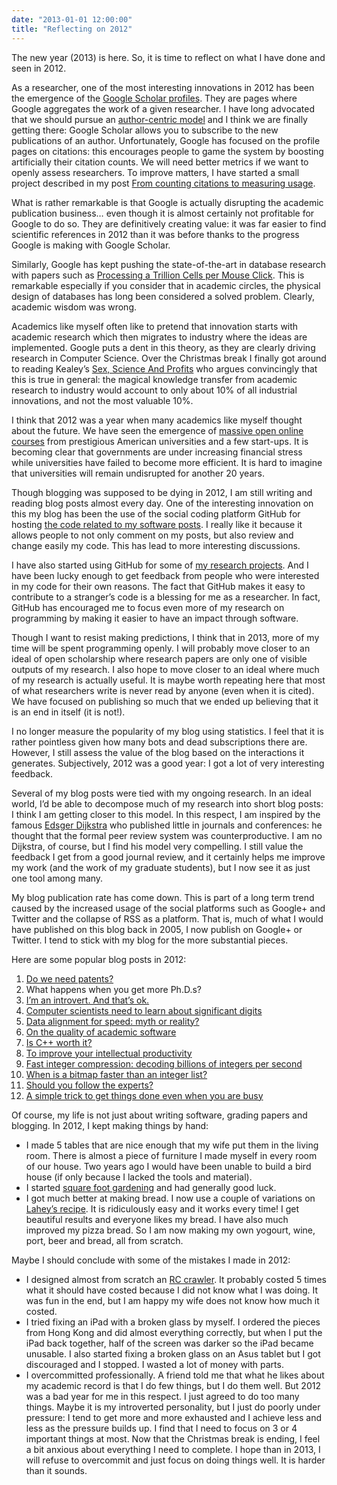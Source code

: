 ```yaml
---
date: "2013-01-01 12:00:00"
title: "Reflecting on 2012"
---
```




The new year (2013) is here. So, it is time to reflect on what I have done and seen in 2012. 

As a researcher, one of the most interesting innovations in 2012 has been the emergence of the [Google Scholar profiles](https://scholar.google.com/citations?user=q1ja-G8AAAAJ). They are pages where Google aggregates the work of a given researcher. I have long advocated that we should pursue an [author-centric model](/lemire/blog/archives/2009/09/02/author-centric/) and I think we are finally getting there: Google Scholar allows you to subscribe to the new publications of an author. Unfortunately, Google has focused on the profile pages on citations: this encourages people to game the system by boosting artificially their citation counts. We will need better metrics if we want to openly assess researchers. To improve matters, I have started a small project described in my post [From counting citations to measuring usage](/lemire/blog/archives/2012/03/20/from-counting-citations-to-measuring-usage-help-needed/).

What is rather remarkable is that Google is actually disrupting the academic publication business&hellip; even though it is almost certainly not profitable for Google to do so. They are definitively creating value: it was far easier to find scientific references in 2012 than it was before thanks to the progress Google is making with Google Scholar.

Similarly, Google has kept pushing the state-of-the-art in database research with papers such as [Processing a Trillion Cells per Mouse Click](http://arxiv.org/abs/1208.0225). This is remarkable especially if you consider that in academic circles, the physical design of databases has long been considered a solved problem. Clearly, academic wisdom was wrong. 

Academics like myself often like to pretend that innovation starts with academic research which then migrates to industry where the ideas are implemented. Google puts a dent in this theory, as they are clearly driving research in Computer Science. Over the Christmas break I finally got around to reading Kealey&rsquo;s [Sex, Science And Profits](https://www.amazon.com/Sex-Science-And-Profits-ebook/dp/B0045JKEQ2/) who argues convincingly that this is true in general: the magical knowledge transfer from academic research to industry would account to only about 10% of all industrial innovations, and not the most valuable 10%.

I think that 2012 was a year when many academics like myself thought about the future. We have seen the emergence of [massive open online courses](https://en.wikipedia.org/wiki/Massive_open_online_course) from prestigious American universities and a few start-ups. It is becoming clear that governments are under increasing financial stress while universities have failed to become more efficient. It is hard to imagine that universities will remain undisrupted for another 20 years.

Though blogging was supposed to be dying in 2012, I am still writing and reading blog posts almost every day. One of the interesting innovation on this my blog has been the use of the social coding platform GitHub for hosting [the code related to my software posts](https://github.com/lemire/Code-used-on-Daniel-Lemire-s-blog). I really like it because it allows people to not only comment on my posts, but also review and change easily my code. This has lead to more interesting discussions.

I have also started using GitHub for some of [my research projects](https://github.com/lemire/FastPFor). And I have been lucky enough to get feedback from people who were interested in my code for their own reasons. The fact that GitHub makes it easy to contribute to a stranger&rsquo;s code is a blessing for me as a researcher. In fact, GitHub has encouraged me to focus even more of my research on programming by making it easier to have an impact through software. 

Though I want to resist making predictions, I think that in 2013, more of my time will be spent programming openly. I will probably move closer to an ideal of open scholarship where research papers are only one of visible outputs of my research. I also hope to move closer to an ideal where much of my research is actually useful. It is maybe worth repeating here that most of what researchers write is never read by anyone (even when it is cited). We have focused on publishing so much that we ended up believing that it is an end in itself (it is not!).

I no longer measure the popularity of my blog using statistics. I feel that it is rather pointless given how many bots and dead subscriptions there are. However, I still assess the value of the blog based on the interactions it generates. Subjectively, 2012 was a good year: I got a lot of very interesting feedback. 

Several of my blog posts were tied with my ongoing research. In an ideal world, I&rsquo;d be able to decompose much of my research into short blog posts: I think I am getting closer to this model. In this respect, I am inspired by the famous [Edsger Dijkstra](https://en.wikipedia.org/wiki/Edsger_Dijkstra) who published little in journals and conferences: he thought that the formal peer review system was counterproductive. I am no Dijkstra, of course, but I find his model very compelling. I still value the feedback I get from a good journal review, and it certainly helps me improve my work (and the work of my graduate students), but I now see it as just one tool among many.

My blog publication rate has come down. This is part of a long term trend caused by the increased usage of the social platforms such as Google+ and Twitter and the collapse of RSS as a platform. That is, much of what I would have published on this blog back in 2005, I now publish on Google+ or Twitter. I tend to stick with my blog for the more substantial pieces.

Here are some popular blog posts in 2012: 

1. [Do we need patents?](/lemire/blog/archives/2012/01/06/do-we-need-patents/)
1. What happens when you get more Ph.D.s?
1. [I&rsquo;m an introvert. And that&rsquo;s ok.](/lemire/blog/2012/03/03/im-an-introvert-and-thats-ok/)
1. [Computer scientists need to learn about significant digits](/lemire/blog/archives/2012/04/20/computer-scientists-need-to-learn-about-significant-digits/)
1. [Data alignment for speed: myth or reality?](/lemire/blog/archives/2012/05/31/data-alignment-for-speed-myth-or-reality/)
1. [On the quality of academic software](/lemire/blog/archives/2012/06/18/on-the-quality-of-academic-software/)
1. [Is C++ worth it?](/lemire/blog/archives/2012/07/23/is-cc-worth-it/)
1. [To improve your intellectual productivity](/lemire/blog/archives/2012/08/24/to-improve-your-intellectual-productivity/)
1. [Fast integer compression: decoding billions of integers per second](/lemire/blog/archives/2012/09/12/fast-integer-compression-decoding-billions-of-integers-per-second/)
1. [When is a bitmap faster than an integer list?](/lemire/blog/2012/10/23/when-is-a-bitmap-faster-than-an-integer-list/)
1. [Should you follow the experts?](/lemire/blog/archives/2012/11/02/should-you-follow-the-experts/)
1. [A simple trick to get things done even when you are busy](/lemire/blog/archives/2012/12/10/a-simple-trick-to-get-things-done-even-when-you-are-busy/)


Of course, my life is not just about writing software, grading papers and blogging. In 2012, I kept making things by hand:

- I made 5 tables that are nice enough that my wife put them in the living room. There is almost a piece of furniture I made myself in every room of our house. Two years ago I would have been unable to build a bird house (if only because I lacked the tools and material). 
- I started [square foot gardening](https://en.wikipedia.org/wiki/Square_foot_gardening) and had generally good luck.
- I got much better at making bread. I now use a couple of variations on [Lahey&rsquo;s recipe](https://www.youtube.com/watch?v=fxmUIj9FswU&#038;list=PLF3505F1552A04A00&#038;index=6). It is ridiculously easy and it works every time! I get beautiful results and everyone likes my bread. I have also much improved my pizza bread. So I am now making my own yogourt, wine, port, beer and bread, all from scratch. 


Maybe I should conclude with some of the mistakes I made in 2012:

- I designed almost from scratch an [RC crawler](https://www.youtube.com/watch?v=xWjhrOTu9AQ&#038;list=UUzJAl0adOBR4XX_HeBHXhZg&#038;index=3). It probably costed 5 times what it should have costed because I did not know what I was doing. It was fun in the end, but I am happy my wife does not know how much it costed.
- I tried fixing an iPad with a broken glass by myself. I ordered the pieces from Hong Kong and did almost everything correctly, but when I put the iPad back together, half of the screen was darker so the iPad became unusable. I also started fixing a broken glass on an Asus tablet but I got discouraged and I stopped. I wasted a lot of money with parts.
- I overcommitted professionally. A friend told me that what he likes about my academic record is that I do few things, but I do them well. But 2012 was a bad year for me in this respect. I just agreed to do too many things. Maybe it is my introverted personality, but I just do poorly under pressure: I tend to get more and more exhausted and I achieve less and less as the pressure builds up. I find that I need to focus on 3 or 4 important things at most. Now that the Christmas break is ending, I feel a bit anxious about everything I need to complete. I hope than in 2013, I will refuse to overcommit and just focus on doing things well. It is harder than it sounds.


